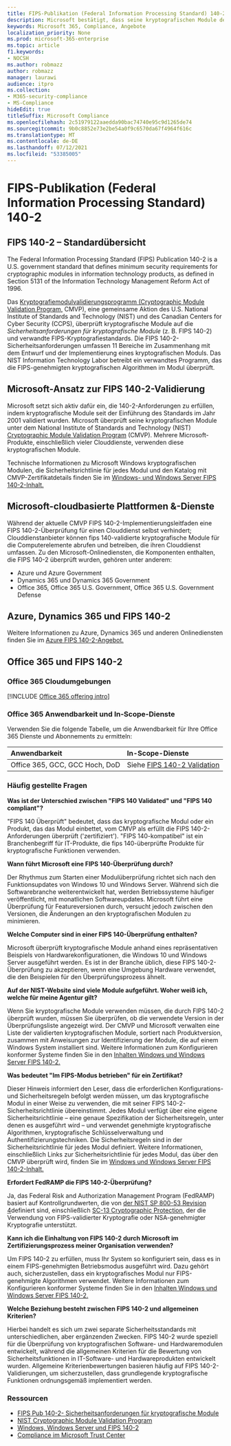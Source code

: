 ```yaml
---
title: FIPS-Publikation (Federal Information Processing Standard) 140-2
description: Microsoft bestätigt, dass seine kryptografischen Module den US Federal Information Processing Standard (US Federal Information Processing Standard) entsprechen.
keywords: Microsoft 365, Compliance, Angebote
localization_priority: None
ms.prod: microsoft-365-enterprise
ms.topic: article
f1.keywords:
- NOCSH
ms.author: robmazz
author: robmazz
manager: laurawi
audience: itpro
ms.collection:
- M365-security-compliance
- MS-Compliance
hideEdit: true
titleSuffix: Microsoft Compliance
ms.openlocfilehash: 2c51979122aaedda90bac74740e95c9d1265de74
ms.sourcegitcommit: 9b0c8852e73e2be54a0f9c6570da67f4964f616c
ms.translationtype: MT
ms.contentlocale: de-DE
ms.lasthandoff: 07/12/2021
ms.locfileid: "53385005"
---
```

# <a name="federal-information-processing-standard-fips-publication-140-2"></a>FIPS-Publikation (Federal Information Processing Standard) 140-2

## <a name="fips-140-2-standard-overview"></a>FIPS 140-2 – Standardübersicht

The Federal Information Processing Standard (FIPS) Publication 140-2 is a U.S. government standard that defines minimum security requirements for cryptographic modules in information technology products, as defined in Section 5131 of the Information Technology Management Reform Act of 1996.

Das [Kryptografiemodulvalidierungsprogramm (Cryptographic Module Validation Program,](https://csrc.nist.gov/Projects/cryptographic-module-validation-program) CMVP), eine gemeinsame Aktion des U.S. National Institute of Standards and Technology (NIST) und des Canadian Centers for Cyber Security (CCPS), überprüft kryptografische Module auf die *Sicherheitsanforderungen für kryptografische Module* (z. B. FIPS 140-2) und verwandte FIPS-Kryptografiestandards. Die FIPS 140-2-Sicherheitsanforderungen umfassen 11 Bereiche im Zusammenhang mit dem Entwurf und der Implementierung eines kryptografischen Moduls. Das NIST Information Technology Labor betreibt ein verwandtes Programm, das die FIPS-genehmigten kryptografischen Algorithmen im Modul überprüft.

## <a name="microsofts-approach-to-fips-140-2-validation"></a>Microsoft-Ansatz zur FIPS 140-2-Validierung

Microsoft setzt sich aktiv dafür ein, die 140-2-Anforderungen zu erfüllen, indem kryptografische Module seit der Einführung des Standards im Jahr 2001 validiert wurden. Microsoft überprüft seine kryptografischen Module unter dem National Institute of Standards and Technology (NIST) [Cryptographic Module Validation Program](https://csrc.nist.gov/Projects/cryptographic-module-validation-program) (CMVP). Mehrere Microsoft-Produkte, einschließlich vieler Clouddienste, verwenden diese kryptografischen Module.

Technische Informationen zu Microsoft Windows kryptografischen Modulen, die Sicherheitsrichtlinie für jedes Modul und den Katalog mit CMVP-Zertifikatdetails finden Sie im [Windows- und Windows Server FIPS 140-2-Inhalt.](https://aka.ms/AA6ehud)

## <a name="microsoft-in-scope-cloud-platforms--services"></a>Microsoft-cloudbasierte Plattformen &-Dienste

Während der aktuelle CMVP FIPS 140-2-Implementierungsleitfaden eine FIPS 140-2-Überprüfung für einen Clouddienst selbst verhindert; Clouddienstanbieter können fips 140-validierte kryptografische Module für die Computerelemente abrufen und betreiben, die ihren Clouddienst umfassen. Zu den Microsoft-Onlinediensten, die Komponenten enthalten, die FIPS 140-2 überprüft wurden, gehören unter anderem:

- Azure und Azure Government
- Dynamics 365 und Dynamics 365 Government
- Office 365, Office 365 U.S. Government, Office 365 U.S. Government Defense

## <a name="azure-dynamics-365-and-fips-140-2"></a>Azure, Dynamics 365 und FIPS 140-2

Weitere Informationen zu Azure, Dynamics 365 und anderen Onlinediensten finden Sie im [Azure FIPS 140-2-Angebot.](/azure/compliance/offerings/offering-fips-140-2)

## <a name="office-365-and-fips-140-2"></a>Office 365 und FIPS 140-2

### <a name="office-365-cloud-environments"></a>Office 365 Cloudumgebungen

[!INCLUDE [Office 365 offering intro](../includes/o365-offering-introduction.md)]

### <a name="office-365-applicability-and-in-scope-services"></a>Office 365 Anwendbarkeit und In-Scope-Dienste

Verwenden Sie die folgende Tabelle, um die Anwendbarkeit für Ihre Office 365 Dienste und Abonnements zu ermitteln:

| **Anwendbarkeit** | **In-Scope-Dienste** |
|:------------------|:----------------------|
| Office 365, GCC, GCC Hoch, DoD | Siehe [FIPS 140-2 Validation](/windows/security/threat-protection/fips-140-validation) |

### <a name="frequently-asked-questions"></a>Häufig gestellte Fragen

**Was ist der Unterschied zwischen "FIPS 140 Validated" und "FIPS 140 compliant"?**

"FIPS 140 Überprüft" bedeutet, dass das kryptografische Modul oder ein Produkt, das das Modul einbettet, vom CMVP als erfüllt die FIPS 140-2-Anforderungen überprüft ('zertifiziert'). "FIPS 140-kompatibel" ist ein Branchenbegriff für IT-Produkte, die fips 140-überprüfte Produkte für kryptografische Funktionen verwenden.

**Wann führt Microsoft eine FIPS 140-Überprüfung durch?**

Der Rhythmus zum Starten einer Modulüberprüfung richtet sich nach den Funktionsupdates von Windows 10 und Windows Server. Während sich die Softwarebranche weiterentwickelt hat, werden Betriebssysteme häufiger veröffentlicht, mit monatlichen Softwareupdates. Microsoft führt eine Überprüfung für Featureversionen durch, versucht jedoch zwischen den Versionen, die Änderungen an den kryptografischen Modulen zu minimieren.

**Welche Computer sind in einer FIPS 140-Überprüfung enthalten?**

Microsoft überprüft kryptografische Module anhand eines repräsentativen Beispiels von Hardwarekonfigurationen, die Windows 10 und Windows Server ausgeführt werden. Es ist in der Branche üblich, diese FIPS 140-2-Überprüfung zu akzeptieren, wenn eine Umgebung Hardware verwendet, die den Beispielen für den Überprüfungsprozess ähnelt.

**Auf der NIST-Website sind viele Module aufgeführt. Woher weiß ich, welche für meine Agentur gilt?**

Wenn Sie kryptografische Module verwenden müssen, die durch FIPS 140-2 überprüft wurden, müssen Sie überprüfen, ob die verwendete Version in der Überprüfungsliste angezeigt wird. Der CMVP und Microsoft verwalten eine Liste der validierten kryptografischen Module, sortiert nach Produktversion, zusammen mit Anweisungen zur Identifizierung der Module, die auf einem Windows System installiert sind. Weitere Informationen zum Konfigurieren konformer Systeme finden Sie in den [Inhalten Windows und Windows Server FIPS 140-2.](https://aka.ms/AA6ehud)

**Was bedeutet "Im FIPS-Modus betrieben" für ein Zertifikat?**

Dieser Hinweis informiert den Leser, dass die erforderlichen Konfigurations- und Sicherheitsregeln befolgt werden müssen, um das kryptografische Modul in einer Weise zu verwenden, die mit seiner FIPS 140-2-Sicherheitsrichtlinie übereinstimmt. Jedes Modul verfügt über eine eigene Sicherheitsrichtlinie – eine genaue Spezifikation der Sicherheitsregeln, unter denen es ausgeführt wird – und verwendet genehmigte kryptografische Algorithmen, kryptografische Schlüsselverwaltung und Authentifizierungstechniken. Die Sicherheitsregeln sind in der Sicherheitsrichtlinie für jedes Modul definiert. Weitere Informationen, einschließlich Links zur Sicherheitsrichtlinie für jedes Modul, das über den CMVP überprüft wird, finden Sie im [Windows und Windows Server FIPS 140-2-Inhalt.](https://aka.ms/AA6ehud)

**Erfordert FedRAMP die FIPS 140-2-Überprüfung?**

Ja, das Federal Risk and Authorization Management Program (FedRAMP) basiert auf Kontrollgrundwerten, die von [der NIST SP 800-53 Revision 4](https://nvd.nist.gov/800-53/Rev4/)definiert sind, einschließlich [SC-13 Cryptographic Protection,](https://nvd.nist.gov/800-53/Rev4/control/SC-13) der die Verwendung von FIPS-validierter Kryptografie oder NSA-genehmigter Kryptografie unterstützt.

**Kann ich die Einhaltung von FIPS 140-2 durch Microsoft im Zertifizierungsprozess meiner Organisation verwenden?**

Um FIPS 140-2 zu erfüllen, muss Ihr System so konfiguriert sein, dass es in einem FIPS-genehmigten Betriebsmodus ausgeführt wird. Dazu gehört auch, sicherzustellen, dass ein kryptografisches Modul nur FIPS-genehmigte Algorithmen verwendet. Weitere Informationen zum Konfigurieren konformer Systeme finden Sie in den [Inhalten Windows und Windows Server FIPS 140-2.](https://aka.ms/AA6ehud)

**Welche Beziehung besteht zwischen FIPS 140-2 und allgemeinen Kriterien?**

Hierbei handelt es sich um zwei separate Sicherheitsstandards mit unterschiedlichen, aber ergänzenden Zwecken. FIPS 140-2 wurde speziell für die Überprüfung von kryptografischen Software- und Hardwaremodulen entwickelt, während die allgemeinen Kriterien für die Bewertung von Sicherheitsfunktionen in IT-Software- und Hardwareprodukten entwickelt wurden. Allgemeine Kriterienbewertungen basieren häufig auf FIPS 140-2-Validierungen, um sicherzustellen, dass grundlegende kryptografische Funktionen ordnungsgemäß implementiert werden.

### <a name="resources"></a>Ressourcen

- [FIPS Pub 140-2- Sicherheitsanforderungen für kryptografische Module](https://csrc.nist.gov/publications/fips/fips140-2/fips1402.pdf)
- [NIST Cryptographic Module Validation Program](https://csrc.nist.gov/groups/STM/cmvp/index.html)
- [Windows, Windows Server und FIPS 140-2](/windows/security/threat-protection/fips-140-validation)
- [Compliance im Microsoft Trust Center](https://www.microsoft.com/trust-center/compliance/compliance-overview)
